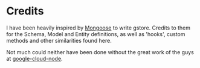 # Credits

I have been heavily inspired by [Mongoose](https://github.com/Automattic/mongoose) to write gstore. Credits to them for the Schema, Model and Entity
definitions, as well as 'hooks', custom methods and other similarities found here.

Not much could neither have been done without the great work of the guys at [google-cloud-node](https://github.com/GoogleCloudPlatform/gcloud-node).